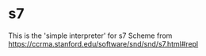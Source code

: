 # s7

This is the 'simple interpreter' for s7 Scheme from
https://ccrma.stanford.edu/software/snd/snd/s7.html#repl

